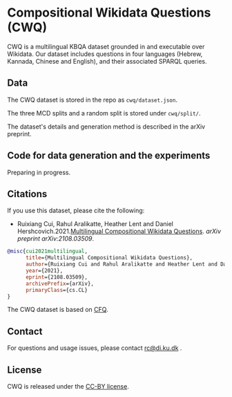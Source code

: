 # Compositional Wikidata Questions (CWQ)
CWQ is a multilingual KBQA dataset grounded in and executable over
Wikidata. Our dataset includes questions in four languages (Hebrew, Kannada, Chinese and English), and their associated SPARQL
queries.

## Data
The CWQ dataset is stored in the repo as `cwq/dataset.json`. 

The three MCD splits and a random split is stored under `cwq/split/`.

The dataset's details and generation method is described in the arXiv preprint.
## Code for data generation and the experiments
Preparing in progress.

## Citations

If you use this dataset, please cite the following:
* Ruixiang Cui, Rahul Aralikatte, Heather Lent and Daniel Hershcovich.2021.[Multilingual Compositional Wikidata Questions](https://arxiv.org/pdf/2108.03509.pdf). _arXiv preprint
arXiv:2108.03509_.
``` bibtex
@misc{cui2021multilingual,
      title={Multilingual Compositional Wikidata Questions}, 
      author={Ruixiang Cui and Rahul Aralikatte and Heather Lent and Daniel Hershcovich},
      year={2021},
      eprint={2108.03509},
      archivePrefix={arXiv},
      primaryClass={cs.CL}
}
```
The CWQ dataset is based on [CFQ](https://github.com/google-research/google-research/tree/master/cfq).

## Contact
For questions and usage issues, please contact <rc@di.ku.dk> .

## License
CWQ is released under the [CC-BY license](https://creativecommons.org/licenses/by/4.0/).